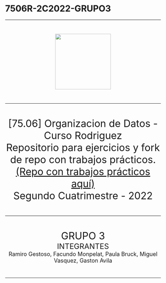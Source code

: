 # 7506R-2C2022-GRUPO3 

---

<br>
<p align="center">
  <!---<img src="https://www.estudiaradistancia.com.ar/logos/original/logo-universidad-de-buenos-aires.webp" height=80 />--->
  <img src="https://confedi.org.ar/wp-content/uploads/2020/09/fiuba_logo.jpg" height="180"/>
</p>
<br>

---

<br>
<p align="center">
<font size="+3">
[75.06] Organizacion de Datos - Curso Rodriguez
<br>
Repositorio para ejercicios y fork de repo con trabajos prácticos.
<br>
<a href="https://github.com/paulabruck/7506R-2C2022-GRUPO3">(Repo con trabajos prácticos aquí)</a>
<br>
Segundo Cuatrimestre - 2022
</font>
</p>
<br>

---

<br>
<p align="center">
<font size="+3">
GRUPO 3
</font>
<br>
<font size="+2">
INTEGRANTES
</font>
<br>
<font size="+1">
Ramiro Gestoso,
Facundo Monpelat,
Paula Bruck,
Miguel Vasquez,
Gaston Avila
</font>

</p>

<br>

---

